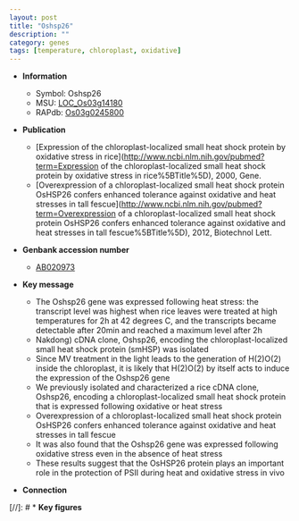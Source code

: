 ```yaml
---
layout: post
title: "Oshsp26"
description: ""
category: genes
tags: [temperature, chloroplast, oxidative]
---
```


* **Information**  
    + Symbol: Oshsp26  
    + MSU: [LOC_Os03g14180](http://rice.uga.edu/cgi-bin/ORF_infopage.cgi?orf=LOC_Os03g14180)  
    + RAPdb: [Os03g0245800](http://rapdb.dna.affrc.go.jp/viewer/gbrowse_details/irgsp1?name=Os03g0245800)  

* **Publication**  
    + [Expression of the chloroplast-localized small heat shock protein by oxidative stress in rice](http://www.ncbi.nlm.nih.gov/pubmed?term=Expression of the chloroplast-localized small heat shock protein by oxidative stress in rice%5BTitle%5D), 2000, Gene.
    + [Overexpression of a chloroplast-localized small heat shock protein OsHSP26 confers enhanced tolerance against oxidative and heat stresses in tall fescue](http://www.ncbi.nlm.nih.gov/pubmed?term=Overexpression of a chloroplast-localized small heat shock protein OsHSP26 confers enhanced tolerance against oxidative and heat stresses in tall fescue%5BTitle%5D), 2012, Biotechnol Lett.

* **Genbank accession number**  
    + [AB020973](http://www.ncbi.nlm.nih.gov/nuccore/AB020973)

* **Key message**  
    + The Oshsp26 gene was expressed following heat stress: the transcript level was highest when rice leaves were treated at high temperatures for 2h at 42 degrees C, and the transcripts became detectable after 20min and reached a maximum level after 2h
    + Nakdong) cDNA clone, Oshsp26, encoding the chloroplast-localized small heat shock protein (smHSP) was isolated
    + Since MV treatment in the light leads to the generation of H(2)O(2) inside the chloroplast, it is likely that H(2)O(2) by itself acts to induce the expression of the Oshsp26 gene
    + We previously isolated and characterized a rice cDNA clone, Oshsp26, encoding a chloroplast-localized small heat shock protein that is expressed following oxidative or heat stress
    + Overexpression of a chloroplast-localized small heat shock protein OsHSP26 confers enhanced tolerance against oxidative and heat stresses in tall fescue
    + It was also found that the Oshsp26 gene was expressed following oxidative stress even in the absence of heat stress
    + These results suggest that the OsHSP26 protein plays an important role in the protection of PSII during heat and oxidative stress in vivo

* **Connection**  

[//]: # * **Key figures**  


